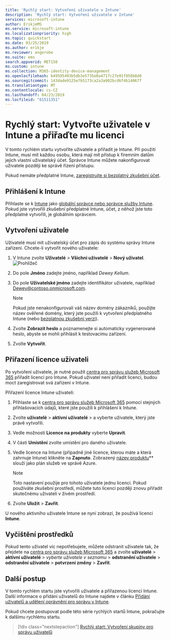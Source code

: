 ```yaml
---
title: 'Rychlý start: Vytvoření uživatele v Intune'
description: 'Rychlý start: Vytvoření uživatele v Intune'
services: microsoft-intune
author: ErikjeMS
ms.service: microsoft-intune
ms.localizationpriority: high
ms.topic: quickstart
ms.date: 03/25/2019
ms.author: erikje
ms.reviewer: angerobe
ms.suite: ems
search.appverid: MET150
ms.custom: intune
ms.collection: M365-identity-device-management
ms.openlocfilehash: b49595493b5db3e5735e0a4717c27e91f058b8d8
ms.sourcegitcommit: 143dade9125e7b5173ca2a3a902bcd6f4b14067f
ms.translationtype: MT
ms.contentlocale: cs-CZ
ms.lasthandoff: 04/23/2019
ms.locfileid: "61511351"
---
```

# <a name="quickstart-create-a-user-in-intune-and-assign-them-a-license"></a>Rychlý start: Vytvořte uživatele v Intune a přiřaďte mu licenci

V tomto rychlém startu vytvoříte uživatele a přiřadit je Intune. Při použití Intune, musí mít každou osobu, která mají mít přístup k firemním datům jejich vlastní uživatelský účet. Správce Intune můžete nakonfigurovat uživatele později ke správě řízení přístupu.

Pokud nemáte předplatné Intune, [zaregistrujte si bezplatný zkušební účet](free-trial-sign-up.md).

## <a name="sign-in-to-intune"></a>Přihlášení k Intune

Přihlaste se k [Intune](https://aka.ms/intuneportal) jako [globální správce nebo správce služby Intune](users-add.md#types-of-administrators). Pokud jste vytvořili zkušební předplatné Intune, účet, z něhož jste toto předplatné vytvořili, je globálním správcem.

## <a name="create-a-user"></a>Vytvoření uživatele

Uživatelé musí mít uživatelský účet pro zápis do systému správy Intune zařízení. Chcete-li vytvořit nového uživatele:

1. V Intune zvolte **Uživatelé** > **Všichni uživatelé** > **Nový uživatel**.
![Prohlížeč](media/quickstart-create-user/create-user.png)
2. Do pole **Jméno** zadejte jméno, například *Dewey Kellum*.
3. Do pole **Uživatelské jméno** zadejte identifikátor uživatele, například Dewey@contoso.onmicrosoft.com.

    > [!NOTE]
    > Pokud jste nenakonfigurovali váš název domény zákazníků, použijte název ověřené domény, který jste použili k vytvoření předplatného Intune (nebo [bezplatnou zkušební verzi](free-trial-sign-up.md#sign-up-for-a-microsoft-intune-free-trial)). 

4. Zvolte **Zobrazit heslo** a poznamenejte si automaticky vygenerované heslo, abyste se mohli přihlásit k testovacímu zařízení.
5. Zvolte **Vytvořit**.

## <a name="assign-a-license-to-the-user"></a>Přiřazení licence uživateli

Po vytvoření uživatele, je nutné použít [centra pro správu služeb Microsoft 365](http://go.microsoft.com/fwlink/p/?LinkId=698854) přiřadit licenci pro Intune. Pokud uživatel není přiřadit licenci, budou moct zaregistrovat svá zařízení v Intune. 

Přiřazení licence Intune uživateli:

1. Přihlaste se k [centra pro správu služeb Microsoft 365](http://go.microsoft.com/fwlink/p/?LinkId=698854) pomocí stejných přihlašovacích údajů, které jste použili k přihlášení k Intune.
2. Zvolte **uživatelé** > **aktivní uživatelé** > a vyberte uživatele, který jste právě vytvořili.
3. Vedle možnosti **Licence na produkty** vyberte **Upravit**.
4. V části **Umístění** zvolte umístění pro daného uživatele.
5. Vedle licence na Intune (případně jiné licence, kterou máte a která zahrnuje Intune) klikněte na **Zapnuto**. Zobrazený [název produktu](https://docs.microsoft.com/azure/active-directory/users-groups-roles/licensing-service-plan-reference)** slouží jako plán služeb ve správě Azure. 

   > [!NOTE]
   > Toto nastavení použije pro tohoto uživatele jednu licenci. Pokud používáte zkušební prostředí, můžete tuto licenci později znovu přiřadit skutečnému uživateli v živém prostředí.
6. Zvolte **Uložit** > **Zavřít**.

U nového aktivního uživatele Intune se nyní zobrazí, že používá licenci **Intune**.

## <a name="clean-up-resources"></a>Vyčištění prostředků

Pokud tento uživatel víc nepotřebujete, můžete odstranit uživatele tak, že přejdete na [centra pro správu služeb Microsoft 365](http://go.microsoft.com/fwlink/p/?LinkId=698854) a zvolte **uživatelé** > **aktivní uživatelé**  >  *vyberte uživatele v seznamu* > **odstranění uživatele** > **odstranění uživatele** > **potvrzení změny** > **Zavřít**.

## <a name="next-steps"></a>Další postup

V tomto rychlém startu jste vytvořili uživatele a přiřazenou licenci Intune. Další informace o přidání uživatelů do Intune najdete v článku [Přidání uživatelů a udělení oprávnění pro správu v Intune](users-add.md).

Pokud chcete postupovat podle této série rychlých startů Intune, pokračujte k dalšímu rychlému startu.

> [!div class="nextstepaction"]
> [Rychlý start: Vytvoření skupiny pro správu uživatelů](quickstart-create-group.md)

